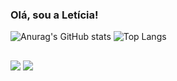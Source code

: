 ### Olá, sou a Letícia!
![Anurag's GitHub stats](https://github-readme-stats.vercel.app/api?username=leticiaok&show_icons=true&rank_icon=github&theme=dracula)
![Top Langs](https://github-readme-stats.vercel.app/api/top-langs/?username=leticiaok&&theme=dracula&layout=compact)

##
<a href="https://instagram.com/_l3thy" target="_blank"><img src="https://img.shields.io/badge/-Instagram-%23E4405F?style=for-the-badge&logo=instagram&logoColor=white" target="_blank"></a>
<a href = "mailto:leticiaalves@gmail.com"><img src="https://img.shields.io/badge/-Gmail-%23333?style=for-the-badge&logo=gmail&logoColor=white" target="_blank"></a>
